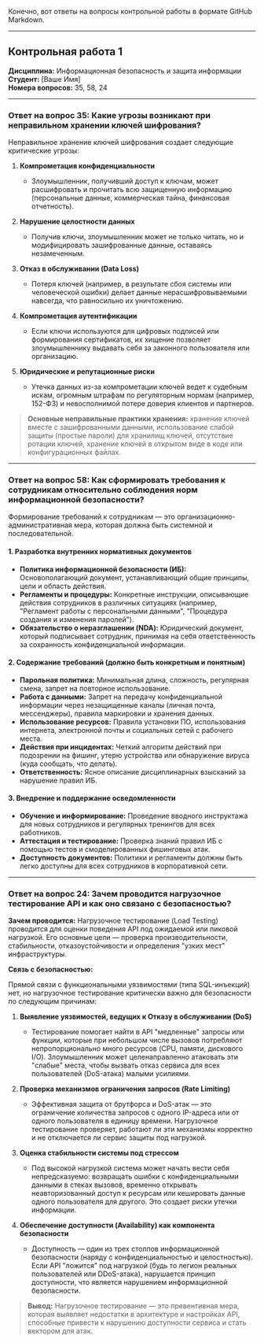 Конечно, вот ответы на вопросы контрольной работы в формате GitHub Markdown.

---

## **Контрольная работа 1**
**Дисциплина:** Информационная безопасность и защита информации  
**Студент:** [Ваше Имя]  
**Номера вопросов:** 35, 58, 24

---

### **Ответ на вопрос 35: Какие угрозы возникают при неправильном хранении ключей шифрования?**

Неправильное хранение ключей шифрования создает следующие критические угрозы:

1.  **Компрометация конфиденциальности**
    *   Злоумышленник, получивший доступ к ключам, может расшифровать и прочитать всю защищенную информацию (персональные данные, коммерческая тайна, финансовая отчетность).

2.  **Нарушение целостности данных**
    *   Получив ключи, злоумышленник может не только читать, но и модифицировать зашифрованные данные, оставаясь незамеченным.

3.  **Отказ в обслуживании (Data Loss)**
    *   Потеря ключей (например, в результате сбоя системы или человеческой ошибки) делает данные нерасшифровываемыми навсегда, что равносильно их уничтожению.

4.  **Компрометация аутентификации**
    *   Если ключи используются для цифровых подписей или формирования сертификатов, их хищение позволяет злоумышленнику выдавать себя за законного пользователя или организацию.

5.  **Юридические и репутационные риски**
    *   Утечка данных из-за компрометации ключей ведет к судебным искам, огромным штрафам по регуляторным нормам (например, 152-ФЗ) и невосполнимой потере доверия клиентов и партнеров.

> **Основные неправильные практики хранения:** хранение ключей вместе с зашифрованными данными, использование слабой защиты (простые пароли) для хранилищ ключей, отсутствие ротации ключей, хранение ключей в открытом виде в коде или конфигурационных файлах.

---

### **Ответ на вопрос 58: Как сформировать требования к сотрудникам относительно соблюдения норм информационной безопасности?**

Формирование требований к сотрудникам — это организационно-административная мера, которая должна быть системной и последовательной.

#### 1. Разработка внутренних нормативных документов

- **Политика информационной безопасности (ИБ):** Основополагающий документ, устанавливающий общие принципы, цели и область действия.
- **Регламенты и процедуры:** Конкретные инструкции, описывающие действия сотрудников в различных ситуациях (например, "Регламент работы с персональными данными", "Процедура создания и изменения паролей").
- **Обязательство о неразглашении (NDA):** Юридический документ, который подписывает сотрудник, принимая на себя ответственность за сохранность конфиденциальной информации.

#### 2. Содержание требований (должно быть конкретным и понятным)

- **Парольная политика:** Минимальная длина, сложность, регулярная смена, запрет на повторное использование.
- **Работа с данными:** Запрет на передачу конфиденциальной информации через незащищенные каналы (личная почта, мессенджеры), правила маркировки и хранения данных.
- **Использование ресурсов:** Правила установки ПО, использования интернета, электронной почты и социальных сетей с рабочего места.
- **Действия при инцидентах:** Четкий алгоритм действий при подозрении на фишинг, утерю устройства или обнаружение вируса (куда сообщать, что делать).
- **Ответственность:** Ясное описание дисциплинарных взысканий за нарушение правил ИБ.

#### 3. Внедрение и поддержание осведомленности

- **Обучение и информирование:** Проведение вводного инструктажа для новых сотрудников и регулярных тренингов для всех работников.
- **Аттестация и тестирование:** Проверка знаний правил ИБ с помощью тестов и смоделированных фишинговых атак.
- **Доступность документов:** Политики и регламенты должны быть легко доступны для всех сотрудников в корпоративной сети.

---

### **Ответ на вопрос 24: Зачем проводится нагрузочное тестирование API и как оно связано с безопасностью?**

**Зачем проводится:** Нагрузочное тестирование (Load Testing) проводится для оценки поведения API под ожидаемой или пиковой нагрузкой. Его основные цели — проверка производительности, стабильности, отказоустойчивости и определения "узких мест" инфраструктуры.

**Связь с безопасностью:**

Прямой связи с функциональными уязвимостями (типа SQL-инъекций) нет, но нагрузочное тестирование критически важно для безопасности по следующим причинам:

1.  **Выявление уязвимостей, ведущих к Отказу в обслуживании (DoS)**
    *   Тестирование помогает найти в API "медленные" запросы или функции, которые при небольшом числе вызовов потребляют непропорционально много ресурсов (CPU, памяти, дискового I/O). Злоумышленник может целенаправленно атаковать эти "слабые" места, чтобы вызвать отказ сервиса для всех пользователей (DoS-атака) малыми усилиями.

2.  **Проверка механизмов ограничения запросов (Rate Limiting)**
    *   Эффективная защита от брутфорса и DoS-атак — это ограничение количества запросов с одного IP-адреса или от одного пользователя в единицу времени. Нагрузочное тестирование проверяет, работают ли эти механизмы корректно и не отключается ли сервис защиты под нагрузкой.

3.  **Оценка стабильности системы под стрессом**
    *   Под высокой нагрузкой система может начать вести себя непредсказуемо: возвращать ошибки с конфиденциальными данными в стеках вызовов, временно открывать неавторизованный доступ к ресурсам или кешировать данные одного пользователя для другого. Это создает риски утечки информации.

4.  **Обеспечение доступности (Availability) как компонента безопасности**
    *   Доступность — один из трех столпов информационной безопасности (наряду с конфиденциальностью и целостностью). Если API "ложится" под нагрузкой (будь то легион реальных пользователей или DDoS-атака), нарушается принцип доступности, что является нарушением информационной безопасности.

> **Вывод:** Нагрузочное тестирование — это превентивная мера, которая выявляет недостатки в архитектуре и настройках API, способные привести к нарушению доступности сервиса и стать вектором для атак.
